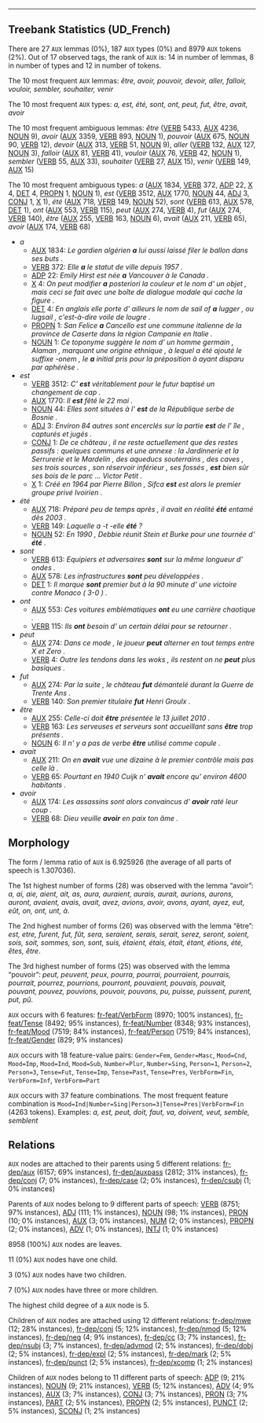 

--------------------------------------------------------------------------------

## Treebank Statistics (UD_French)

There are 27 `AUX` lemmas (0%), 187 `AUX` types (0%) and 8979 `AUX` tokens (2%).
Out of 17 observed tags, the rank of `AUX` is: 14 in number of lemmas, 8 in number of types and 12 in number of tokens.

The 10 most frequent `AUX` lemmas: <em>être, avoir, pouvoir, devoir, aller, falloir, vouloir, sembler, souhaiter, venir</em>

The 10 most frequent `AUX` types:  <em>a, est, été, sont, ont, peut, fut, être, avait, avoir</em>

The 10 most frequent ambiguous lemmas: <em>être</em> ([VERB]() 5433, [AUX]() 4236, [NOUN]() 9), <em>avoir</em> ([AUX]() 3359, [VERB]() 893, [NOUN]() 1), <em>pouvoir</em> ([AUX]() 675, [NOUN]() 90, [VERB]() 12), <em>devoir</em> ([AUX]() 313, [VERB]() 51, [NOUN]() 9), <em>aller</em> ([VERB]() 132, [AUX]() 127, [NOUN]() 3), <em>falloir</em> ([AUX]() 81, [VERB]() 41), <em>vouloir</em> ([AUX]() 76, [VERB]() 42, [NOUN]() 1), <em>sembler</em> ([VERB]() 55, [AUX]() 33), <em>souhaiter</em> ([VERB]() 27, [AUX]() 15), <em>venir</em> ([VERB]() 149, [AUX]() 15)

The 10 most frequent ambiguous types:  <em>a</em> ([AUX]() 1834, [VERB]() 372, [ADP]() 22, [X]() 4, [DET]() 4, [PROPN]() 1, [NOUN]() 1), <em>est</em> ([VERB]() 3512, [AUX]() 1770, [NOUN]() 44, [ADJ]() 3, [CONJ]() 1, [X]() 1), <em>été</em> ([AUX]() 718, [VERB]() 149, [NOUN]() 52), <em>sont</em> ([VERB]() 613, [AUX]() 578, [DET]() 1), <em>ont</em> ([AUX]() 553, [VERB]() 115), <em>peut</em> ([AUX]() 274, [VERB]() 4), <em>fut</em> ([AUX]() 274, [VERB]() 140), <em>être</em> ([AUX]() 255, [VERB]() 163, [NOUN]() 6), <em>avait</em> ([AUX]() 211, [VERB]() 65), <em>avoir</em> ([AUX]() 174, [VERB]() 68)


* <em>a</em>
  * [AUX]() 1834: <em>Le gardien algérien <b>a</b> lui aussi laissé filer le ballon dans ses buts .</em>
  * [VERB]() 372: <em>Elle <b>a</b> le statut de ville depuis 1957 .</em>
  * [ADP]() 22: <em>Emily Hirst est née <b>a</b> Vancouver à le Canada .</em>
  * [X]() 4: <em>On peut modifier <b>a</b> posteriori la couleur et le nom d' un objet , mais ceci se fait avec une boîte de dialogue modale qui cache la figure .</em>
  * [DET]() 4: <em>En anglais elle porte d' ailleurs le nom de sail of <b>a</b> lugger , ou lugsail , c'est-à-dire voile de lougre .</em>
  * [PROPN]() 1: <em>San Felice <b>a</b> Cancello est une commune italienne de la province de Caserte dans la région Campanie en Italie .</em>
  * [NOUN]() 1: <em>Ce toponyme suggère le nom d' un homme germain , Alaman , marquant une origine ethnique , à lequel a été ajouté le suffixe -onem , le <b>a</b> initial pris pour la préposition à ayant disparu par aphérèse .</em>
* <em>est</em>
  * [VERB]() 3512: <em>C' <b>est</b> véritablement pour le futur baptisé un changement de cap .</em>
  * [AUX]() 1770: <em>Il <b>est</b> fêté le 22 mai .</em>
  * [NOUN]() 44: <em>Elles sont situées à l' <b>est</b> de la République serbe de Bosnie .</em>
  * [ADJ]() 3: <em>Environ 84 autres sont encerclés sur la partie <b>est</b> de l' île , capturés et jugés .</em>
  * [CONJ]() 1: <em>De ce château , il ne reste actuellement que des restes passifs : quelques communs et une annexe : la Jardinnerie et la Serrurerie et le Mardelin , des aqueducs souterrains , des caves , ses trois sources , son réservoir inférieur , ses fossés , <b>est</b> bien sûr ses bois de le parc ... Victor Petit .</em>
  * [X]() 1: <em>Créé en 1964 par Pierre Billon , Sifca <b>est</b> est alors le premier groupe privé Ivoirien .</em>
* <em>été</em>
  * [AUX]() 718: <em>Préparé peu de temps après , il avait en réalité <b>été</b> entamé dès 2003 .</em>
  * [VERB]() 149: <em>Laquelle a -t -elle <b>été</b> ?</em>
  * [NOUN]() 52: <em>En 1990 , Debbie réunit Stein et Burke pour une tournée d' <b>été</b> .</em>
* <em>sont</em>
  * [VERB]() 613: <em>Equipiers et adversaires <b>sont</b> sur la même longueur d' ondes .</em>
  * [AUX]() 578: <em>Les infrastructures <b>sont</b> peu développées .</em>
  * [DET]() 1: <em>Il marque <b>sont</b> premier but à la 90 minute d' une victoire contre Monaco ( 3-0 ) .</em>
* <em>ont</em>
  * [AUX]() 553: <em>Ces voitures emblématiques <b>ont</b> eu une carrière chaotique .</em>
  * [VERB]() 115: <em>Ils <b>ont</b> besoin d' un certain délai pour se retourner .</em>
* <em>peut</em>
  * [AUX]() 274: <em>Dans ce mode , le joueur <b>peut</b> alterner en tout temps entre X et Zero .</em>
  * [VERB]() 4: <em>Outre les tendons dans les woks , ils restent on ne <b>peut</b> plus basiques .</em>
* <em>fut</em>
  * [AUX]() 274: <em>Par la suite , le château <b>fut</b> démantelé durant la Guerre de Trente Ans .</em>
  * [VERB]() 140: <em>Son premier titulaire <b>fut</b> Henri Groulx .</em>
* <em>être</em>
  * [AUX]() 255: <em>Celle-ci doit <b>être</b> présentée le 13 juillet 2010 .</em>
  * [VERB]() 163: <em>Les serveuses et serveurs sont accueillant sans <b>être</b> trop présents .</em>
  * [NOUN]() 6: <em>Il n' y a pas de verbe <b>être</b> utilisé comme copule .</em>
* <em>avait</em>
  * [AUX]() 211: <em>On en <b>avait</b> vue une dizaine à le premier contrôle mais pas celle là .</em>
  * [VERB]() 65: <em>Pourtant en 1940 Cuijk n' <b>avait</b> encore qu' environ 4600 habitants .</em>
* <em>avoir</em>
  * [AUX]() 174: <em>Les assassins sont alors convaincus d' <b>avoir</b> raté leur coup .</em>
  * [VERB]() 68: <em>Dieu veuille <b>avoir</b> en paix ton âme .</em>

## Morphology

The form / lemma ratio of `AUX` is 6.925926 (the average of all parts of speech is 1.307036).

The 1st highest number of forms (28) was observed with the lemma “avoir”: <em>a, ai, aie, aient, ait, as, aura, auraient, aurais, aurait, aurions, aurons, auront, avaient, avais, avait, avez, avions, avoir, avons, ayant, ayez, eut, eût, on, ont, unt, à</em>.

The 2nd highest number of forms (26) was observed with the lemma “être”: <em>est, etre, furent, fut, fût, sera, seraient, serais, serait, serez, seront, soient, sois, soit, sommes, son, sont, suis, étaient, étais, était, étant, étions, été, êtes, être</em>.

The 3rd highest number of forms (25) was observed with the lemma “pouvoir”: <em>peut, peuvent, peux, pourra, pourrai, pourraient, pourrais, pourrait, pourrez, pourrions, pourront, pouvaient, pouvais, pouvait, pouvant, pouvez, pouvions, pouvoir, pouvons, pu, puisse, puissent, purent, put, pû</em>.

`AUX` occurs with 6 features: [fr-feat/VerbForm]() (8970; 100% instances), [fr-feat/Tense]() (8492; 95% instances), [fr-feat/Number]() (8348; 93% instances), [fr-feat/Mood]() (7519; 84% instances), [fr-feat/Person]() (7519; 84% instances), [fr-feat/Gender]() (829; 9% instances)

`AUX` occurs with 18 feature-value pairs: `Gender=Fem`, `Gender=Masc`, `Mood=Cnd`, `Mood=Imp`, `Mood=Ind`, `Mood=Sub`, `Number=Plur`, `Number=Sing`, `Person=1`, `Person=2`, `Person=3`, `Tense=Fut`, `Tense=Imp`, `Tense=Past`, `Tense=Pres`, `VerbForm=Fin`, `VerbForm=Inf`, `VerbForm=Part`

`AUX` occurs with 37 feature combinations.
The most frequent feature combination is `Mood=Ind|Number=Sing|Person=3|Tense=Pres|VerbForm=Fin` (4263 tokens).
Examples: <em>a, est, peut, doit, faut, va, doivent, veut, semble, semblent</em>


## Relations

`AUX` nodes are attached to their parents using 5 different relations: [fr-dep/aux]() (6157; 69% instances), [fr-dep/auxpass]() (2812; 31% instances), [fr-dep/conj]() (7; 0% instances), [fr-dep/case]() (2; 0% instances), [fr-dep/csubj]() (1; 0% instances)

Parents of `AUX` nodes belong to 9 different parts of speech: [VERB]() (8751; 97% instances), [ADJ]() (111; 1% instances), [NOUN]() (98; 1% instances), [PRON]() (10; 0% instances), [AUX]() (3; 0% instances), [NUM]() (2; 0% instances), [PROPN]() (2; 0% instances), [ADV]() (1; 0% instances), [INTJ]() (1; 0% instances)

8958 (100%) `AUX` nodes are leaves.

11 (0%) `AUX` nodes have one child.

3 (0%) `AUX` nodes have two children.

7 (0%) `AUX` nodes have three or more children.

The highest child degree of a `AUX` node is 5.

Children of `AUX` nodes are attached using 12 different relations: [fr-dep/mwe]() (12; 28% instances), [fr-dep/conj]() (5; 12% instances), [fr-dep/nmod]() (5; 12% instances), [fr-dep/neg]() (4; 9% instances), [fr-dep/cc]() (3; 7% instances), [fr-dep/nsubj]() (3; 7% instances), [fr-dep/advmod]() (2; 5% instances), [fr-dep/dobj]() (2; 5% instances), [fr-dep/expl]() (2; 5% instances), [fr-dep/mark]() (2; 5% instances), [fr-dep/punct]() (2; 5% instances), [fr-dep/xcomp]() (1; 2% instances)

Children of `AUX` nodes belong to 11 different parts of speech: [ADP]() (9; 21% instances), [NOUN]() (9; 21% instances), [VERB]() (5; 12% instances), [ADV]() (4; 9% instances), [AUX]() (3; 7% instances), [CONJ]() (3; 7% instances), [PRON]() (3; 7% instances), [PART]() (2; 5% instances), [PROPN]() (2; 5% instances), [PUNCT]() (2; 5% instances), [SCONJ]() (1; 2% instances)

